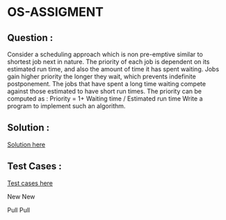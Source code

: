 # OS-ASSIGMENT

## Question : 


Consider a scheduling approach which is non pre-emptive similar to shortest job next in nature. The priority of each job is dependent on its estimated run time, and also the amount of time it has spent waiting. Jobs gain higher priority the longer they wait, which prevents indefinite postponement. The jobs that have spent a long time waiting compete against those estimated to have short run times. The priority can be computed as :  Priority = 1+ Waiting time / Estimated run time  Write a program to implement such an algorithm. 


## Solution : 

[Solution here](https://github.com/devanshbatham/OS-ASSIGMENT/blob/master/solution.c)

## Test Cases : 

[Test cases here](https://github.com/devanshbatham/OS-ASSIGMENT/tree/master/TESTS)

New New

Pull Pull
